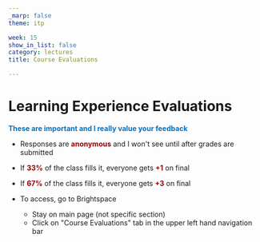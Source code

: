```yaml
---
_marp: false
theme: itp

week: 15
show_in_list: false
category: lectures
title: Course Evaluations

---
```


<!-- headingDivider: 2 -->

# Learning Experience Evaluations

**<span style="color:#0070c0">These are important and I really value your feedback</span>**

- Responses are **<span style="color:#990000">anonymous</span>** and I won't see until after grades are submitted
- If **<span style="color:#990000">33%</span>** of the class fills it, everyone gets **<span style="color:#990000">+1**</span> on final
- If **<span style="color:#990000">67%**</span> of the class fills it, everyone gets **<span style="color:#990000">+3**</span> on final

- To access, go to Brightspace 
  - Stay on main page (not specific section)
  - Click on "Course Evaluations" tab in the upper left hand navigation bar





